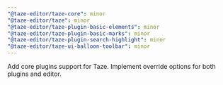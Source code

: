 ```yaml
---
"@taze-editor/taze-core": minor
"@taze-editor/taze": minor
"@taze-editor/taze-plugin-basic-elements": minor
"@taze-editor/taze-plugin-basic-marks": minor
"@taze-editor/taze-plugin-search-highlight": minor
"@taze-editor/taze-ui-balloon-toolbar": minor
---
```


Add core plugins support for Taze. Implement override options for both plugins and editor.
